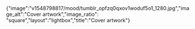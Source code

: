 {"image":"v1548798817/mood/tumblr_opfzq0qxov1woduf5o1_1280.jpg","image_alt":"Cover artwork","image_ratio": "square","layout":"lightbox","title":"Cover artwork"}